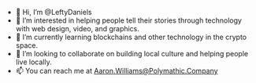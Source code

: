 - 👋 Hi, I’m @LeftyDaniels
- 👀 I’m interested in helping people tell their stories through technology with web design, video, and graphics.
- 🌱 I’m currently learning blockchains and other technology in the crypto space.
- 💞️ I’m looking to collaborate on building local culture and helping people live locally.
- 📫 You can reach me at Aaron.Williams@Polymathic.Company
